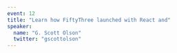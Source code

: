 ```yaml
---
event: 12
title: "Learn how FiftyThree launched with React and"
speaker:
  name: "G. Scott Olson"
  twitter: "gscottolson"
---
```

